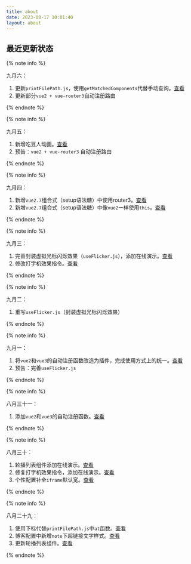 ```yaml
---
title: about
date: 2023-08-17 10:01:40
layout: about
---
```


## 最近更新状态

{% note info %}

九月六：

1. 更新`printFilePath.js`，使用`getMatchedComponents`代替手动查询。[查看]((/2023/08/28/实时获取当前页面源文件地址/))
1. 更新部分`vue2 + vue-router3`自动注册路由

{% endnote %}

{% note info %}

九月五：

1. 新增吃豆人动画。[查看](/2023/09/05/吃豆人加载动画/)
1. 预告：`vue2 + vue-router3` 自动注册路由

{% endnote %}

{% note info %}

九月四：

1. 新增`vue2.7`组合式（setup语法糖）中使用router3。[查看](/2023/09/04/Vue2-7组合式中使用router3/)
2. 新增`vue2.7`组合式（setup语法糖）中像`vue2`一样使用`this`。[查看](/2023/09/04/Vue2-7组合式中使用this/)

{% endnote %}

{% note info %}

九月三：

1. 完善封装虚拟光标闪烁效果（`useFlicker.js`），添加在线演示。[查看](/2023/09/02/封装虚拟光标闪烁效果/)
2. 修改打字机效果指令。[查看](/2023/08/23/打字机效果指令（超级详细）/)

{% endnote %}

{% note info %}

九月二：

1. 重写`useFlicker.js`（封装虚拟光标闪烁效果）

{% endnote %}

{% note info %}

九月一：

1. 将`vue2`和`vue3`的自动注册函数改造为插件，完成使用方式上的统一。[查看](/2023/08/31/封装一个自动注册插件/)
2. 预告：完善`useFlicker.js`

{% endnote %}

{% note info %}

八月三十一：

1. 添加`vue2`和`vue3`的自动注册函数。[查看](/2023/08/31/封装一个自动注册插件/)

{% endnote %}

{% note info %}

八月三十：

1. 轮播列表组件添加在线演示。[查看](/2023/08/17/轮播组件（carousel）/)
2. 修复打字机效果指令，添加在线演示。[查看](/2023/08/23/打字机效果指令（超级详细）/)
3. 个性配置补全`iframe`默认宽。[查看](/2023/08/17/搭建一样的博客/)

{% endnote %}

{% note info %}

八月二十九：
1. 使用下标代替`printFilePath.js`中`at`函数。[查看](/2023/08/28/实时获取当前页面源文件地址/)
2. 博客配置中新增`note`下超链接文字样式。[查看](/2023/08/17/搭建一样的博客/)
3. 更新轮播列表组件。[查看](/2023/08/17/轮播组件（carousel）/)

{% endnote %}
